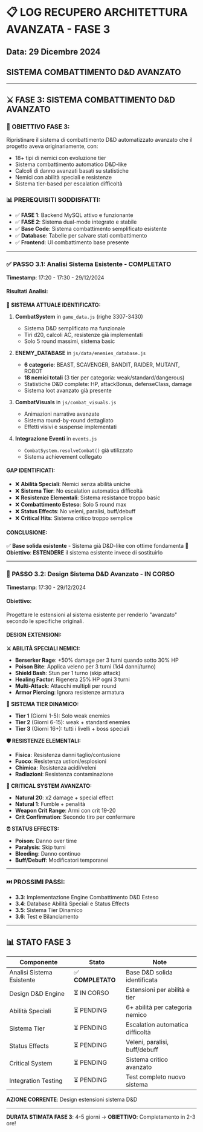 # 📋 LOG RECUPERO ARCHITETTURA AVANZATA - FASE 3
## Data: 29 Dicembre 2024
## SISTEMA COMBATTIMENTO D&D AVANZATO

---

## ⚔️ **FASE 3: SISTEMA COMBATTIMENTO D&D AVANZATO**

### **🎯 OBIETTIVO FASE 3:**
Ripristinare il sistema di combattimento D&D automatizzato avanzato che il progetto aveva originariamente, con:
- 18+ tipi di nemici con evoluzione tier
- Sistema combattimento automatico D&D-like 
- Calcoli di danno avanzati basati su statistiche
- Nemici con abilità speciali e resistenze
- Sistema tier-based per escalation difficoltà

### **📊 PREREQUISITI SODDISFATTI:**
- ✅ **FASE 1**: Backend MySQL attivo e funzionante
- ✅ **FASE 2**: Sistema dual-mode integrato e stabile
- ✅ **Base Code**: Sistema combattimento semplificato esistente
- ✅ **Database**: Tabelle per salvare stati combattimento
- ✅ **Frontend**: UI combattimento base presente

---

### **✅ PASSO 3.1: Analisi Sistema Esistente - COMPLETATO**
**Timestamp**: 17:20 - 17:30 - 29/12/2024

#### **Risultati Analisi:**

**📂 SISTEMA ATTUALE IDENTIFICATO:**
1. **CombatSystem** in `game_data.js` (righe 3307-3430)
   - Sistema D&D semplificato ma funzionale
   - Tiri d20, calcoli AC, resistenze già implementati
   - Solo 5 round massimi, sistema basic

2. **ENEMY_DATABASE** in `js/data/enemies_database.js`
   - **6 categorie**: BEAST, SCAVENGER, BANDIT, RAIDER, MUTANT, ROBOT
   - **18 nemici totali** (3 tier per categoria: weak/standard/dangerous)
   - Statistiche D&D complete: HP, attackBonus, defenseClass, damage
   - Sistema loot avanzato già presente

3. **CombatVisuals** in `js/combat_visuals.js` 
   - Animazioni narrative avanzate
   - Sistema round-by-round dettagliato
   - Effetti visivi e suspense implementati

4. **Integrazione Eventi** in `events.js`
   - `CombatSystem.resolveCombat()` già utilizzato
   - Sistema achievement collegato

#### **GAP IDENTIFICATI:**
- ❌ **Abilità Speciali**: Nemici senza abilità uniche
- ❌ **Sistema Tier**: No escalation automatica difficoltà
- ❌ **Resistenze Elementali**: Sistema resistance troppo basic
- ❌ **Combattimento Esteso**: Solo 5 round max
- ❌ **Status Effects**: No veleni, paralisi, buff/debuff
- ❌ **Critical Hits**: Sistema critico troppo semplice

#### **CONCLUSIONE:**
✅ **Base solida esistente** - Sistema già D&D-like con ottime fondamenta
🎯 **Obiettivo**: **ESTENDERE** il sistema esistente invece di sostituirlo

---

### **🔄 PASSO 3.2: Design Sistema D&D Avanzato - IN CORSO**
**Timestamp**: 17:30 - 29/12/2024

#### **Obiettivo:**
Progettare le estensioni al sistema esistente per renderlo "avanzato" secondo le specifiche originali.

#### **DESIGN EXTENSIONI:**

**⚔️ ABILITÀ SPECIALI NEMICI:**
- **Berserker Rage**: +50% damage per 3 turni quando sotto 30% HP
- **Poison Bite**: Applica veleno per 3 turni (1d4 danni/turno)
- **Shield Bash**: Stun per 1 turno (skip attack)
- **Healing Factor**: Rigenera 25% HP ogni 3 turni
- **Multi-Attack**: Attacchi multipli per round
- **Armor Piercing**: Ignora resistenze armatura

**🎯 SISTEMA TIER DINAMICO:**
- **Tier 1** (Giorni 1-5): Solo weak enemies
- **Tier 2** (Giorni 6-15): weak + standard enemies  
- **Tier 3** (Giorni 16+): tutti i livelli + boss speciali

**🛡️ RESISTENZE ELEMENTALI:**
- **Fisica**: Resistenza danni taglio/contusione
- **Fuoco**: Resistenza ustioni/esplosioni
- **Chimica**: Resistenza acidi/veleni
- **Radiazioni**: Resistenza contaminazione

**🎲 CRITICAL SYSTEM AVANZATO:**
- **Natural 20**: x2 damage + special effect
- **Natural 1**: Fumble + penalità
- **Weapon Crit Range**: Armi con crit 19-20
- **Crit Confirmation**: Secondo tiro per confermare

**⏰ STATUS EFFECTS:**
- **Poison**: Danno over time
- **Paralysis**: Skip turni
- **Bleeding**: Danno continuo
- **Buff/Debuff**: Modificatori temporanei

---

### **⏭️ PROSSIMI PASSI:**
- **3.3**: Implementazione Engine Combattimento D&D Esteso
- **3.4**: Database Abilità Speciali e Status Effects
- **3.5**: Sistema Tier Dinamico
- **3.6**: Test e Bilanciamento

---

## 📊 **STATO FASE 3**

| Componente | Stato | Note |
|------------|-------|------|
| Analisi Sistema Esistente | ✅ **COMPLETATO** | Base D&D solida identificata |
| Design D&D Engine | ⏳ IN CORSO | Estensioni per abilità e tier |
| Abilità Speciali | ⏳ PENDING | 6+ abilità per categoria nemico |
| Sistema Tier | ⏳ PENDING | Escalation automatica difficoltà |
| Status Effects | ⏳ PENDING | Veleni, paralisi, buff/debuff |
| Critical System | ⏳ PENDING | Sistema critico avanzato |
| Integration Testing | ⏳ PENDING | Test completo nuovo sistema |

**AZIONE CORRENTE**: Design estensioni sistema D&D

---

**DURATA STIMATA FASE 3**: 4-5 giorni → **OBIETTIVO**: Completamento in 2-3 ore! 